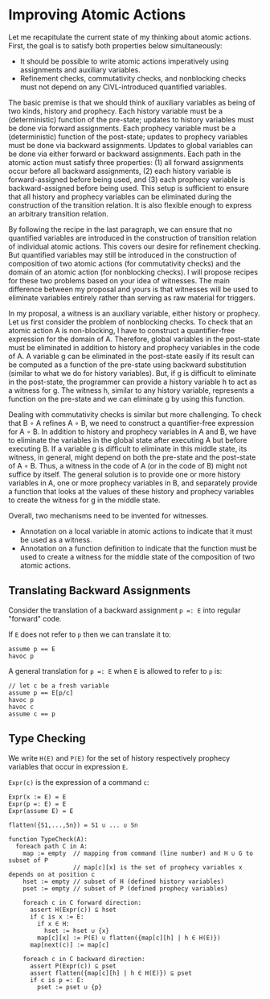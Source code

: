 # Improving Atomic Actions

Let me recapitulate the current state of my thinking about atomic actions.
First, the goal is to satisfy both properties below simultaneously:

- It should be possible to write atomic actions imperatively using assignments
  and auxiliary variables.
- Refinement checks, commutativity checks, and nonblocking checks must not
  depend on any CIVL-introduced quantified variables.

The basic premise is that we should think of auxiliary variables as being of two
kinds, history and prophecy. Each history variable must be a (deterministic)
function of the pre-state; updates to history variables must be done via forward
assignments. Each prophecy variable must be a (deterministic) function of the
post-state; updates to prophecy variables must be done via backward assignments.
Updates to global variables can be done via either forward or backward
assignments. Each path in the atomic action must satisfy three properties:
(1) all forward assignments occur before all backward assignments,
(2) each history variable is forward-assigned before being used, and
(3) each prophecy variable is backward-assigned before being used.
This setup is sufficient to ensure that all history and prophecy variables can
be eliminated during the construction of the transition relation. It is also
flexible enough to express an arbitrary transition relation.

By following the recipe in the last paragraph, we can ensure that no quantified
variables are introduced in the construction of transition relation of
individual atomic actions. This covers our desire for refinement checking. But
quantified variables may still be introduced in the construction of composition
of two atomic actions (for commutativity checks) and the domain of an atomic
action (for nonblocking checks). I will propose recipes for these two problems
based on your idea of witnesses. The main difference between my proposal and
yours is that witnesses will be used to eliminate variables entirely rather than
serving as raw material for triggers.

In my proposal, a witness is an auxiliary variable, either history or prophecy.
Let us first consider the problem of nonblocking checks. To check that an atomic
action A is non-blocking, I have to construct a quantifier-free expression for
the domain of A. Therefore, global variables in the post-state must be
eliminated in addition to history and prophecy variables in the code of A. A
variable g can be eliminated in the post-state easily if its result can be
computed as a function of the pre-state using backward substitution (similar to
what we do for history variables). But, if g is difficult to eliminate in the
post-state, the programmer can provide a history variable h to act as a witness
for g. The witness h, similar to any history variable, represents a function on
the pre-state and we can eliminate g by using this function.

Dealing with commutativity checks is similar but more challenging. To check that
B ∘ A refines A ∘ B, we need to construct a quantifier-free expression for
A ∘ B. In addition to history and prophecy variables in A and B, we have to
eliminate the variables in the global state after executing A but before
executing B. If a variable g is difficult to eliminate in this middle state, its
witness, in general, might depend on both the pre-state and the post-state of 
A ∘ B. Thus, a witness in the code of A (or in the code of B) might not suffice 
by itself. The general solution is to provide one or more history variables in
A, one or more prophecy variables in B, and separately provide a function that
looks at the values of these history and prophecy variables to create the
witness for g in the middle state.

Overall, two mechanisms need to be invented for witnesses.
- Annotation on a local variable in atomic actions to indicate that it must be
  used as a witness.
- Annotation on a function definition to indicate that the function must be used
  to create a witness for the middle state of the composition of two atomic
  actions.

## Translating Backward Assignments

Consider the translation of a backward assignment `p =: E` into regular
"forward" code.

If `E` does not refer to `p` then we can translate it to:

```
assume p == E
havoc p
```

A general translation for `p =: E` when `E` is allowed to refer to `p` is:

```
// let c be a fresh variable
assume p == E[p/c]
havoc p 
havoc c
assume c == p
```

## Type Checking

We write `H(E)` and `P(E)` for the set of history respectively prophecy variables that occur in expression `E`.

`Expr(c)` is the expression of a command `c`:
```
Expr(x := E) = E
Expr(p =: E) = E
Expr(assume E) = E
```

```
flatten({S1,...,Sn}) = S1 ∪ ... ∪ Sn
```

```
function TypeCheck(A):
  foreach path C in A:
    map := empty  // mapping from command (line number) and H ∪ G to subset of P
                  // map[c][x] is the set of prophecy variables x depends on at position c
    hset := empty // subset of H (defined history variables)
    pset := empty // subset of P (defined prophecy variables)
    
    foreach c in C forward direction:
      assert H(Expr(c)) ⊆ hset
      if c is x := E:
        if x ∈ H:
          hset := hset ∪ {x}
        map[c][x] := P(E) ∪ flatten({map[c][h] | h ∈ H(E)})
      map[next(c)] := map[c]
    
    foreach c in C backward direction:
      assert P(Expr(c)) ⊆ pset
      assert flatten({map[c][h] | h ∈ H(E)}) ⊆ pset
      if c is p =: E:
        pset := pset ∪ {p}
```
